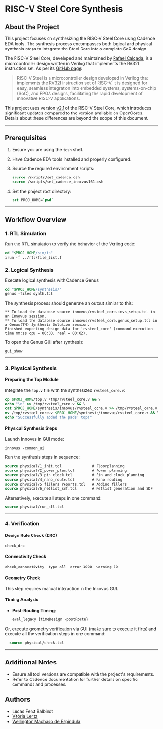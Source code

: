 # RISC-V Steel Core Synthesis

## About the Project
This project focuses on synthesizing the RISC-V Steel Core using Cadence EDA tools. The synthesis process encompasses both logical and physical synthesis steps to integrate the Steel Core into a complete SoC design.

The RISC-V Steel Core, developed and maintained by [Rafael Calçada](https://github.com/rafaelcalcada), is a microcontroller design written in Verilog that implements the RV32I instruction set. As per its [GitHub page](https://github.com/riscv-steel/riscv-steel):

> RISC-V Steel is a microcontroller design developed in Verilog that implements the RV32I instruction set of RISC-V. It is designed for easy, seamless integration into embedded systems, systems-on-chip (SoC), and FPGA designs, facilitating the rapid development of innovative RISC-V applications.

This project uses version [v2.1](https://github.com/riscv-steel/riscv-steel/releases/tag/v2.1) of the RISC-V Steel Core, which introduces significant updates compared to the version available on OpenCores. Details about these differences are beyond the scope of this document.

---

## Prerequisites

1. Ensure you are using the `tcsh` shell.
2. Have Cadence EDA tools installed and properly configured.
3. Source the required environment scripts:
    ```tcsh
    source /scripts/set_cadence.csh
    source /scripts/set_cadence_innovus161.csh
    ```

4. Set the project root directory:
    ```tcsh
    set PROJ_HOME=`pwd`
    ```

---

## Workflow Overview

### 1. RTL Simulation

Run the RTL simulation to verify the behavior of the Verilog code:
```tcsh
cd "$PROJ_HOME/sim/tb"
irun -f ../rtl/file_list.f
```

### 2. Logical Synthesis

Execute logical synthesis with Cadence Genus:
```tcsh
cd "$PROJ_HOME/synthesis/"
genus -files synth.tcl
```

The synthesis process should generate an output similar to this:
```plaintext
** To load the database source innovus/rvsteel_core.invs_setup.tcl in an Innovus session.
** To load the database source innovus/rvsteel_core.genus_setup.tcl in a Genus(TM) Synthesis Solution session.
Finished exporting design data for 'rvsteel_core' (command execution time mm:ss cpu = 00:00, real = 00:02).
```

To open the Genus GUI after synthesis:
```tcsh
gui_show
```

---

### 3. Physical Synthesis

#### Preparing the Top Module
Integrate the `top.v` file with the synthesized `rvsteel_core.v`:
```tcsh
cp $PROJ_HOME/top.v /tmp/rvsteel_core.v && \
echo "\n" >> /tmp/rvsteel_core.v && \
cat $PROJ_HOME/synthesis/innovus/rvsteel_core.v >> /tmp/rvsteel_core.v && \
mv /tmp/rvsteel_core.v $PROJ_HOME/synthesis/innovus/rvsteel_core.v && \
echo "Successfully added the pads' top!"
```

#### Physical Synthesis Steps
Launch Innovus in GUI mode:
```tcsh
innovus -common_ui
```

Run the synthesis steps in sequence:
```tcsh
source physical/1_init.tcl              # Floorplanning
source physical/2_power_plan.tcl        # Power planning
source physical/3_pin_clock.tcl         # Pin and clock planning
source physical/4_nano_route.tcl        # Nano routing
source physical/5_fillers_reports.tcl   # Adding fillers
source physical/6_netlist_sdf.tcl       # Netlist generation and SDF
```

Alternatively, execute all steps in one command:
```tcsh
source physical/run_all.tcl
```

---

### 4. Verification

#### Design Rule Check (DRC)
```tcsh
check_drc
```

#### Connectivity Check
```tcsh
check_connectivity -type all -error 1000 -warning 50
```

#### Geometry Check
This step requires manual interaction in the Innovus GUI.

#### Timing Analysis

- **Post-Routing Timing**:
  ```tcsh
  eval_legacy {timeDesign -postRoute}
  ```

Or, execute geometry verification via GUI (make sure to execute it firts) and execute all the verification steps in one command:

```tcsh
  source physical/check.tcl
```

---

## Additional Notes
- Ensure all tool versions are compatible with the project's requirements.
- Refer to Cadence documentation for further details on specific commands and processes.

## Authors
- [Lucas Ferst Balbinot](https://github.com/lucas-balbinot)
- [Vitória Lentz](https://github.com/VitoriaLentz)
- [Wellington Machado de Espindula](https:/github.com/WellingtonEspindula)
